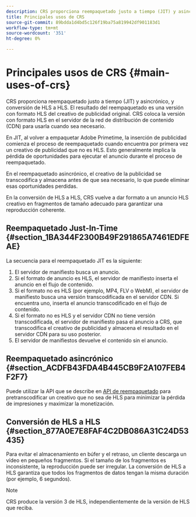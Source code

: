 ```yaml
---
description: CRS proporciona reempaquetado justo a tiempo (JIT) y asincrónico, y conversión de HLS a HLS. El resultado del reempaquetado es una versión con formato HLS del creativo de publicidad original. CRS coloca la versión con formato HLS en el servidor de la red de distribución de contenido (CDN) para usarla cuando sea necesario.
title: Principales usos de CRS
source-git-commit: 89bdda1d4bd5c126f19ba75a819942df901183d1
workflow-type: tm+mt
source-wordcount: '351'
ht-degree: 0%

---
```



# Principales usos de CRS {#main-uses-of-crs}

CRS proporciona reempaquetado justo a tiempo (JIT) y asincrónico, y conversión de HLS a HLS. El resultado del reempaquetado es una versión con formato HLS del creativo de publicidad original. CRS coloca la versión con formato HLS en el servidor de la red de distribución de contenido (CDN) para usarla cuando sea necesario.

En JIT, al volver a empaquetar Adobe Primetime, la inserción de publicidad comienza el proceso de reempaquetado cuando encuentra por primera vez un creativo de publicidad que no es HLS. Esto generalmente implica la pérdida de oportunidades para ejecutar el anuncio durante el proceso de reempaquetado.

En el reempaquetado asincrónico, el creativo de la publicidad se transcodifica y almacena antes de que sea necesario, lo que puede eliminar esas oportunidades perdidas.

En la conversión de HLS a HLS, CRS vuelve a dar formato a un anuncio HLS creativo en fragmentos de tamaño adecuado para garantizar una reproducción coherente.

## Reempaquetado Just-In-Time {#section_1BA344F2300B49F291865A7461EDFEAE}

La secuencia para el reempaquetado JIT es la siguiente:

1. El servidor de manifiesto busca un anuncio.
1. Si el formato de anuncio es HLS, el servidor de manifiesto inserta el anuncio en el flujo de contenido.
1. Si el formato no es HLS (por ejemplo, MP4, FLV o WebM), el servidor de manifiesto busca una versión transcodificada en el servidor CDN. Si encuentra uno, inserta el anuncio transcodificado en el flujo de contenido.
1. Si el formato no es HLS y el servidor CDN no tiene versión transcodificada, el servidor de manifiesto pasa el anuncio a CRS, que transcodifica el creativo de publicidad y almacena el resultado en el servidor CDN para su uso posterior.
1. El servidor de manifiestos devuelve el contenido sin el anuncio.

## Reempaquetado asincrónico {#section_ACDFB43FDA4B445CB9F2A107FEB4F2F7}

Puede utilizar la API que se describe en [API de reempaquetado](../~old-creative-repackaging-service/api-repackage.md) para pretranscodificar un creativo que no sea de HLS para minimizar la pérdida de impresiones y maximizar la monetización.

## Conversión de HLS a HLS {#section_877A0E7E8FAF4C2DB086A31C24D53435}

Para evitar el almacenamiento en búfer y el retraso, un cliente descarga un vídeo en pequeños fragmentos. Si el tamaño de los fragmentos es inconsistente, la reproducción puede ser irregular. La conversión de HLS a HLS garantiza que todos los fragmentos de datos tengan la misma duración (por ejemplo, 6 segundos).

>[!NOTE]
>
>CRS produce la versión 3 de HLS, independientemente de la versión de HLS que reciba.